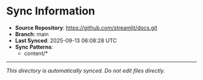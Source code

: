 # Sync Information

- **Source Repository**: https://github.com/streamlit/docs.git
- **Branch**: main
- **Last Synced**: 2025-09-13 06:08:28 UTC
- **Sync Patterns**:
  - content/*

---
*This directory is automatically synced. Do not edit files directly.*
